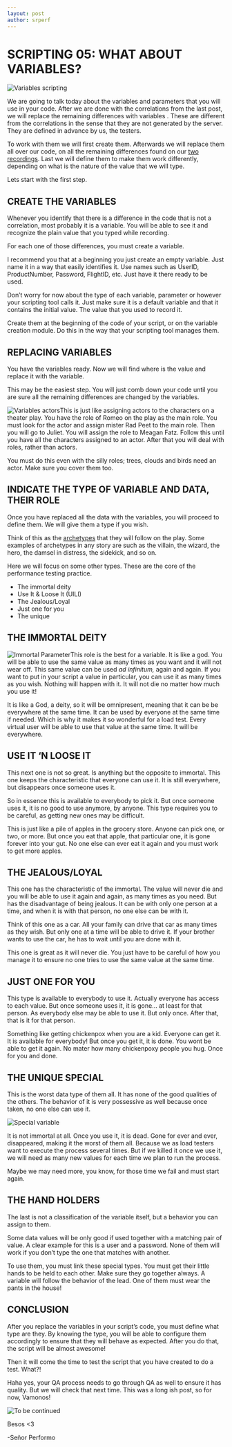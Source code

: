 ```yaml
---
layout: post
author: srperf
---
```

# SCRIPTING 05: WHAT ABOUT VARIABLES?
  
![Variables scripting](https://i0.wp.com/www.srperf.com/wp-content/uploads/2017/10/ArtBoard-Image-35.jpg?fit=1200%2C600&ssl=1)

We are going to talk today about the variables and parameters that you will use in your code. After we are done with the correlations from the last post, we will replace the remaining differences with variables . These are different from the correlations in the sense that they are not generated by the server. They are defined in advance by us, the testers.

To work with them we will first create them. Afterwards we will replace them all over our code, on all the remaining differences found on our [two recordings](https://www.srperf.com/scrpting-02-bring-pairs/). Last we will define them to make them work differently, depending on what is the nature of the value that we will type.

Lets start with the first step.

## CREATE THE VARIABLES

Whenever you identify that there is a difference in the code that is not a correlation, most probably it is a variable. You will be able to see it and recognize the plain value that you typed while recording.

For each one of those differences, you must create a variable.

I recommend you that at a beginning you just create an empty variable. Just name it in a way that easily identifies it. Use names such as UserID, ProductNumber, Password, FlightID, etc. Just have it there ready to be used.

Don’t worry for now about the type of each variable, parameter or however your scripting tool calls it. Just make sure it is a default variable and that it contains the initial value. The value that you used to record it.

Create them at the beginning of the code of your script, or on the variable creation module. Do this in the way that your scripting tool manages them.

## REPLACING VARIABLES

You have the variables ready. Now we will find where is the value and replace it with the variable.

This may be the easiest step. You will just comb down your code until you are sure all the remaining differences are changed by the variables.

![Variables actors](https://i0.wp.com/www.srperf.com/wp-content/uploads/2017/10/Actors.png?resize=300%2C231&ssl=1)This is just like assigning actors to the characters on a theater play. You have the role of Romeo on the play as the main role. You must look for the actor and assign mister Rad Peet to the main role. Then you will go to Juliet. You will assign the role to Meagan Fatz. Follow this until you have all the characters assigned to an actor. After that you will deal with roles, rather than actors.

You must do this even with the silly roles; trees, clouds and birds need an actor. Make sure you cover them too.

## INDICATE THE TYPE OF VARIABLE AND DATA, THEIR ROLE

Once you have replaced all the data with the variables, you will proceed to define them. We will give them a type if you wish.

Think of this as the [archetypes](https://en.wikipedia.org/wiki/Archetype) that they will follow on the play. Some examples of archetypes in any story are such as the villain, the wizard, the hero, the damsel in distress, the sidekick, and so on.

Here we will focus on some other types. These are the core of the performance testing practice.

- The immortal deity
- Use It & Loose It (UILI)
- The Jealous/Loyal
- Just one for you
- The unique

## THE IMMORTAL DEITY

![Immortal Parameter](https://i0.wp.com/www.srperf.com/wp-content/uploads/2017/10/Immortal.png?resize=281%2C300&ssl=1)This role is the best for a variable. It is like a god. You will be able to use the same value as many times as you want and it will not wear off. This same value can be used _ad infinitum,_ again and again. If you want to put in your script a value in particular, you can use it as many times as you wish. Nothing will happen with it. It will not die no matter how much you use it!

It is like a God, a deity, so it will be omnipresent, meaning that it can be be everywhere at the same time. It can be used by everyone at the same time if needed. Which is why it makes it so wonderful for a load test. Every virtual user will be able to use that value at the same time. It will be everywhere.

## USE IT ‘N LOOSE IT

This next one is not so great. Is anything but the opposite to immortal. This one keeps the characteristic that everyone can use it. It is still everywhere, but disappears once someone uses it.

So in essence this is available to everybody to pick it. But once someone uses it, it is no good to use anymore, by anyone. This type requires you to be careful, as getting new ones may be difficult.

This is just like a pile of apples in the grocery store. Anyone can pick one, or two, or more. But once you eat that apple, that particular one, it is gone forever into your gut. No one else can ever eat it again and you must work to get more apples.

## THE JEALOUS/LOYAL

This one has the characteristic of the immortal. The value will never die and you will be able to use it again and again, as many times as you need. But has the disadvantage of being jealous. It can be with only one person at a time, and when it is with that person, no one else can be with it.

Think of this one as a car. All your family can drive that car as many times as they wish. But only one at a time will be able to drive it. If your brother wants to use the car, he has to wait until you are done with it.

This one is great as it will never die. You just have to be careful of how you manage it to ensure no one tries to use the same value at the same time.

## JUST ONE FOR YOU

This type is available to everybody to use it. Actually everyone has access to each value. But once someone uses it, it is gone… at least for that person. As everybody else may be able to use it. But only once. After that, that is it for that person.

Something like getting chickenpox when you are a kid. Everyone can get it. It is available for everybody! But once you get it, it is done. You wont be able to get it again. No mater how many chickenpoxy people you hug. Once for you and done.

## THE UNIQUE SPECIAL

This is the worst data type of them all. It has none of the good qualities of the others. The behavior of it is very possessive as well because once taken, no one else can use it.

![Special variable](https://i0.wp.com/www.srperf.com/wp-content/uploads/2017/10/Special.png?resize=265%2C300&ssl=1)

It is not immortal at all. Once you use it, it is dead. Gone for ever and ever, disappeared, making it the worst of them all. Because we as load testers want to execute the process several times. But if we killed it once we use it, we will need as many new values for each time we plan to run the process.

Maybe we may need more, you know, for those time we fail and must start again.

## THE HAND HOLDERS

The last is not a classification of the variable itself, but a behavior you can assign to them.

Some data values will be only good if used together with a matching pair of value. A clear example for this is a user and a password. None of them will work if you don’t type the one that matches with another.

To use them, you must link these special types. You must get their little hands to be held to each other. Make sure they go together always. A variable will follow the behavior of the lead. One of them must wear the pants in the house!

## CONCLUSION

After you replace the variables in your script’s code, you must define what type are they. By knowing the type, you will be able to configure them accordingly to ensure that they will behave as expected. After you do that, the script will be almost awesome!

Then it will come the time to test the script that you have created to do a test. What?!

Haha yes, your QA process needs to go through QA as well to ensure it has quality. But we will check that next time. This was a long ish post, so for now, Vamonos!

![To be continued](https://i0.wp.com/www.srperf.com/wp-content/uploads/2017/06/Continuara.png?resize=300%2C95&ssl=1)

Besos <3

-Señor Performo
